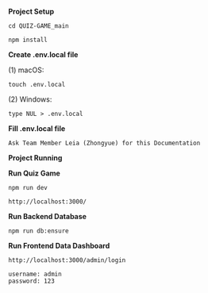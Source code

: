 ****Project Setup****

```
cd QUIZ-GAME_main
```
```
npm install
```

**Create .env.local file**

(1) macOS:
```
touch .env.local
```
(2) Windows:
```
type NUL > .env.local
```

**Fill .env.local file**
```
Ask Team Member Leia (Zhongyue) for this Documentation
```


****Project Running****

**Run Quiz Game**
```
npm run dev
```
```
http://localhost:3000/
```

**Run Backend Database**

``
npm run db:ensure
``

**Run Frontend Data Dashboard**

```
http://localhost:3000/admin/login
```
```
username: admin
password: 123
```
